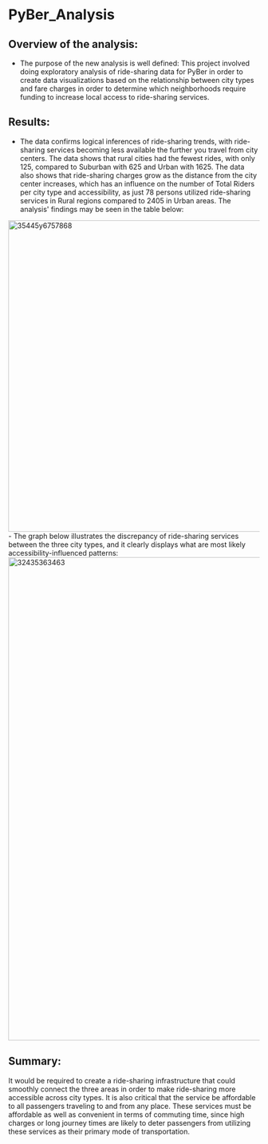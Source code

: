 # PyBer_Analysis
## Overview of the analysis:
- The purpose of the new analysis is well defined: This project involved doing exploratory analysis of ride-sharing data for PyBer in order to create data visualizations based on the relationship between city types and fare charges in order to determine which neighborhoods require funding to increase local access to ride-sharing services.
## Results:
- The data confirms logical inferences of ride-sharing trends, with ride-sharing services becoming less available the further you travel from city centers. The data shows that rural cities had the fewest rides, with only 125, compared to Suburban with 625 and Urban with 1625. The data also shows that ride-sharing charges grow as the distance from the city center increases, which has an influence on the number of Total Riders per city type and accessibility, as just 78 persons utilized ride-sharing services in Rural regions compared to 2405 in Urban areas. The analysis' findings may be seen in the table below:
<img width="625" alt="35445y6757868" src="https://user-images.githubusercontent.com/93515126/143792522-e76a0358-50f6-4a05-89fa-dd088d5aa659.png">
- The graph below illustrates the discrepancy of ride-sharing services between the three city types, and it clearly displays what are most likely accessibility-influenced patterns:
<img width="970" alt="32435363463" src="https://user-images.githubusercontent.com/93515126/143792759-72fe36a1-1afc-4298-86e2-231b00c81d49.png">

## Summary:
It would be required to create a ride-sharing infrastructure that could smoothly connect the three areas in order to make ride-sharing more accessible across city types. It is also critical that the service be affordable to all passengers traveling to and from any place. These services must be affordable as well as convenient in terms of commuting time, since high charges or long journey times are likely to deter passengers from utilizing these services as their primary mode of transportation.
